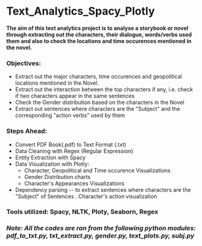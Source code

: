 # Text_Analytics_Spacy_Plotly


**The aim of this text analytics project is to analyse a storybook or novel through extracting out the characters, their dialogue, words/verbs used them and also to check the locations and time occurences mentioned in the novel.**


### Objectives:

- Extract out the major characters, time occurences and geopolitical locations mentioned in the Novel.
- Extract out the interaction between the top characters if any, i.e. check if two characters appear in the same sentences
- Check the Gender distribution based on the characters in the Novel
- Extract out sentences where characters are the "Subject" and the corresponding "action verbs" used by them
### Steps Ahead:
- Convert PDF Book(.pdf) to Text Format (.txt)
- Data Cleaning with Regex (Regular Expression)
- Entity Extraction with Spacy
- Data Visualization with Plotly:
   - Character, Geopolitical and Time occurence Visualizations
   - Gender Distribution charts
   - Character's Appearances Visualizations
- Dependency parsing -- to extract sentences where characters are the "Subject" of Sentences
. Character's action visualization

### Tools utilized: Spacy, NLTK, Ploty, Seaborn, Regex

### ***Note: All the codes are ran from the following python modules: pdf_to_txt.py, txt_extract.py, gender.py, text_plots.py, subj.py***
​
